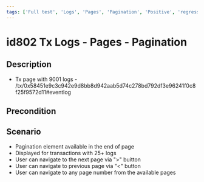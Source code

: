 ```yaml
---
tags: ['Full test', 'Logs', 'Pages', 'Pagination', 'Positive', 'regression', 'Transaction', 'Active']
---
```


# id802 Tx Logs - Pages - Pagination

## Description
  - Tx page with 9001 logs - /tx/0x58451e9c3c942e9d8bb8d942aab5d74c278bd792df3e96241f0c8f25f9572d11#eventlog

## Precondition


## Scenario
- Pagination element available in the end of page
- Displayed for transactions with 25+ logs
- User can navigate to the next page via "\>" buitton
- User can navigate to previous page via "\<" button
- User can navigate to any page number from the available pages
